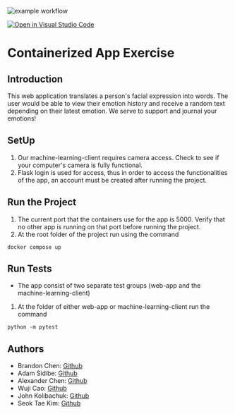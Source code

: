 ![example workflow](https://github.com/software-students-fall2022/python-package-exercise-project-3-team-7/actions/workflows/build.yaml/badge.svg)

[![Open in Visual Studio Code](https://classroom.github.com/assets/open-in-vscode-c66648af7eb3fe8bc4f294546bfd86ef473780cde1dea487d3c4ff354943c9ae.svg)](https://classroom.github.com/online_ide?assignment_repo_id=9334112&assignment_repo_type=AssignmentRepo)
# Containerized App Exercise
## Introduction
This web application translates a person's facial expression into words. The user would be able to view their emotion history and receive a random text depending on their latest emotion. We serve to support and journal your emotions!

## SetUp
1. Our machine-learning-client requires camera access. Check to see if your computer's camera is fully functional.
2. Flask login is used for access, thus in order to access the functionalities of the app, an account must be created after running the project.

## Run the Project
1. The current port that the containers use for the app is 5000. Verify that no other app is running on that port before running the project.
2. At the root folder of the project run using the command
```
docker compose up
```

## Run Tests
- The app consist of two separate test groups (web-app and the machine-learning-client)
1. At the folder of either web-app or machine-learning-client run the command
```
python -m pytest
```
## Authors
- Brandon Chen: [Github]()
- Adam Sidibe: [Github]()
- Alexander Chen: [Github]()
- Wuji Cao: [Github]()
- John Kolibachuk: [Github]()
- Seok Tae Kim: [Github](https://github.com/seoktaekim)